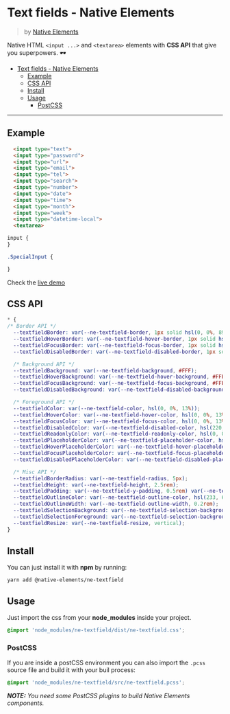 # Text fields - Native Elements
> by [Native Elements](https://github.com/equinusocio/native-elements)

Native HTML `<input ...>` and `<textarea>` elements with **CSS API** that give you superpowers. 🕶

<!-- TOC -->

- [Text fields - Native Elements](#text-fields---native-elements)
  - [Example](#example)
  - [CSS API](#css-api)
  - [Install](#install)
  - [Usage](#usage)
    - [PostCSS](#postcss)

<!-- /TOC -->

---

## Example

```html
  <input type="text">
  <input type="password">
  <input type="url">
  <input type="email">
  <input type="tel">
  <input type="search">
  <input type="number">
  <input type="date">
  <input type="time">
  <input type="month">
  <input type="week">
  <input type="datetime-local">
  <textarea>
```

```css
input {
}

.SpecialInput {

}
```

Check the [live demo](https://ne-textfield.stackblitz.io/)


## CSS API

```css
* {
/* Border API */
  --textfieldBorder: var(--ne-textfield-border, 1px solid hsl(0, 0%, 89%));
  --textfieldHoverBorder: var(--ne-textfield-hover-border, 1px solid hsl(0, 0%, 89%));
  --textfieldFocusBorder: var(--ne-textfield-focus-border, 1px solid hsl(233, 64%, 85%));
  --textfieldDisabledBorder: var(--ne-textfield-disabled-border, 1px solid hsl(220, 10%, 95%));

  /* Background API */
  --textfieldBackground: var(--ne-textfield-background, #FFF);
  --textfieldHoverBackground: var(--ne-textfield-hover-background, #FFF);
  --textfieldFocusBackground: var(--ne-textfield-focus-background, #FFF);
  --textfieldDisabledBackground: var(--ne-textfield-disabled-background, hsl(220, 10%, 95%));

  /* Foreground API */
  --textfieldColor: var(--ne-textfield-color, hsl(0, 0%, 13%));
  --textfieldHoverColor: var(--ne-textfield-hover-color, hsl(0, 0%, 13%));
  --textfieldFocusColor: var(--ne-textfield-focus-color, hsl(0, 0%, 13%));
  --textfieldDisabledColor: var(--ne-textfield-disabled-color, hsl(220, 10%, 60%));
  --textfieldReadonlyColor: var(--ne-textfield-readonly-color, hsl(0, 0%, 13%));
  --textfieldPlaceholderColor: var(--ne-textfield-placeholder-color, hsl(0, 0%, 85%));
  --textfieldHoverPlaceholderColor: var(--ne-textfield-hover-placeholder-color, hsl(0, 0%, 89%));
  --textfieldFocusPlaceholderColor: var(--ne-textfield-focus-placeholder-color, hsl(0, 0%, 89%));
  --textfieldDisabledPlaceholderColor: var(--ne-textfield-disabled-placeholder-color, hsl(0, 0%, 80%));

  /* Misc API */
  --textfieldBorderRadius: var(--ne-textfield-radius, 5px);
  --textfieldHeight: var(--ne-textfield-height, 2.5rem);
  --textfieldPadding: var(--ne-textfield-y-padding, 0.5rem) var(--ne-textfield-x-padding, 0.75rem);
  --textfieldOutlineColor: var(--ne-textfield-outline-color, hsl(233, 64%, 85%));
  --textfieldOutlineWidth: var(--ne-textfield-outline-width, 0.2rem);
  --textfieldSelectionBackground: var(--ne-textfield-selection-background, hsl(233, 64%, 90%));
  --textfieldSelectionForeground: var(--ne-textfield-selection-background, hsl(0, 0%, 13%));
  --textfieldResize: var(--ne-textfield-resize, vertical);
}
```

## Install

You can just install it with **npm** by running:
```
yarn add @native-elements/ne-textfield
```


## Usage
Just import the css from your **node_modules** inside your project.
```css
@import 'node_modules/ne-textfield/dist/ne-textfield.css';
```

### PostCSS
If you are inside a postCSS environment you can also import the `.pcss` source file and build it with your buil process:
```css
@import 'node_modules/ne-textfield/src/ne-textfield.pcss';
```

_**NOTE:** You need some PostCSS plugins to build Native Elements components._